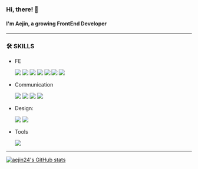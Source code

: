 ### Hi, there! 🙋  
#### I'm Aejin, a growing FrontEnd Developer

---

### 🛠 SKILLS  
* FE
  <div>
    <img src="https://img.shields.io/badge/HTML-E34F26?style=flat-square&logo=HTML5&logoColor=white"/>
    <img src="https://img.shields.io/badge/CSS-1572B6?style=flat-square&logo=CSS3&logoColor=white"/>
    <img src="https://img.shields.io/badge/SASS-CC6699?style=flat-square&logo=SASS&logoColor=white"/>
    <img src="https://img.shields.io/badge/JS-F7DF1E?style=flat-square&logo=JavaScript&logoColor=black"/>
    <img src="https://img.shields.io/badge/JQuery-0769AD?style=flat-square&logo=jQuery&logoColor=white"/>
    <img src="https://img.shields.io/badge/React-61DAFB?style=flat-square&logo=React&logoColor=black"/>
    <img src="https://img.shields.io/badge/GraphQL-E10098?style=flat-square&logo=GraphQL&logoColor=white"/>
  </div>

* Communication
  <div>
    <img src="https://img.shields.io/badge/Confluence-172B4D?style=flat-square&logo=Confluence&logoColor=white"/>
    <img src="https://img.shields.io/badge/Bitbucket-0052CC?style=flat-square&logo=Bitbucket&logoColor=white"/>
    <img src="https://img.shields.io/badge/Jira-0052CC?style=flat-square&logo=Jira&logoColor=white"/>
    <img src="https://img.shields.io/badge/Slack-4A154B?style=flat-square&logo=Slack&logoColor=white"/>
  </div>

* Design:
  <div>
    <img src="https://img.shields.io/badge/Figma-F24E1E?style=flat-square&logo=Figma&logoColor=white"/>
    <img src="https://img.shields.io/badge/Zeplin-FFE4AF?style=flat-square&logo=Zotero&logoColor=black"/>
  </div>

* Tools
  <div>
    <img src="https://img.shields.io/badge/VSCode-5C2D91?style=flat-square&logo=VisualStudio&logoColor=white"/>
  </div>
  
---
  
[![aejin24's GitHub stats](https://github-readme-stats.vercel.app/api?username=aejin24&theme=react&show_icons=true)](https://github.com/anuraghazra/github-readme-stats)
